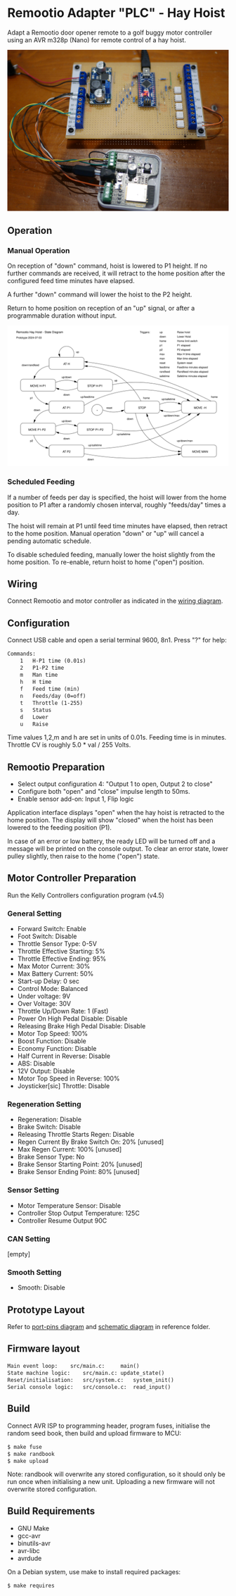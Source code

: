# Remootio Adapter "PLC" - Hay Hoist

Adapt a Remootio door opener remote to a golf buggy
motor controller using an AVR m328p (Nano)
for remote control of a hay hoist.

![Prototype](reference/remootio_adapter_prototype.jpg "Prototype")


## Operation

### Manual Operation

On reception of "down" command, hoist is lowered to P1 height.
If no further commands are received, it will retract to the home
position after the configured feed time minutes have elapsed.

A further "down" command will lower the hoist to the P2 height.

Return to home position on reception of an "up" signal, or
after a programmable duration without input.

![State Machine](reference/remootio_adapter_state_diagram.svg "State Diagram")

### Scheduled Feeding

If a number of feeds per day is specified, the hoist will lower
from the home position to P1 after a randomly chosen interval,
roughly "feeds/day" times a day.

The hoist will remain at P1 until feed time minutes have elapsed, 
then retract to the home position. Manual operation "down" or
"up" will cancel a pending automatic schedule.

To disable scheduled feeding, manually lower the hoist slightly
from the home position. To re-enable, return hoist to home
("open") position.


## Wiring

Connect Remootio and motor controller as indicated in
the [wiring diagram](reference/remootio_adapter_wiring_diagram.pdf).

## Configuration

Connect USB cable and open a serial terminal
9600, 8n1. Press "?" for help:

	Commands:
		1	H-P1 time (0.01s)
		2	P1-P2 time
		m	Man time
		h	H time
		f	Feed time (min)
		n	Feeds/day (0=off)
		t	Throttle (1-255)
		s	Status
		d	Lower
		u	Raise

Time values 1,2,m and h are set in units of 0.01s.
Feeding time is in minutes. Throttle
CV is roughly 5.0 * val / 255 Volts.


## Remootio Preparation

   - Select output configuration 4: "Output 1 to open, Output 2 to close"
   - Configure both "open" and "close" impulse length to 50ms.
   - Enable sensor add-on: Input 1, Flip logic

Application interface displays "open" when the hay hoist is
retracted to the home position. The display will show "closed"
when the hoist has been lowered to the feeding position (P1).

In case of an error or low battery, the ready LED will be
turned off and a message will be printed on the console output.
To clear an error state, lower pulley slightly,
then raise to the home ("open") state.


## Motor Controller Preparation

Run the Kelly Controllers configuration program (v4.5)

### General Setting

   - Forward Switch: Enable
   - Foot Switch: Disable
   - Throttle Sensor Type: 0-5V
   - Throttle Effective Starting: 5%
   - Throttle Effective Ending: 95%
   - Max Motor Current: 30%
   - Max Battery Current: 50%
   - Start-up Delay: 0 sec
   - Control Mode: Balanced
   - Under voltage: 9V
   - Over Voltage: 30V
   - Throttle Up/Down Rate: 1 (Fast)
   - Power On High Pedal Disable: Disable
   - Releasing Brake High Pedal Disable: Disable
   - Motor Top Speed: 100%
   - Boost Function: Disable
   - Economy Function: Disable
   - Half Current in Reverse: Disable
   - ABS: Disable
   - 12V Output: Disable
   - Motor Top Speed in Reverse: 100%
   - Joysticker[sic] Throttle: Disable

### Regeneration Setting

   - Regeneration: Disable
   - Brake Switch: Disable
   - Releasing Throttle Starts Regen: Disable
   - Regen Current By Brake Switch On: 20% [unused]
   - Max Regen Current: 100% [unused]
   - Brake Sensor Type: No
   - Brake Sensor Starting Point: 20% [unused]
   - Brake Sensor Ending Point: 80% [unused]

### Sensor Setting

   - Motor Temperature Sensor: Disable
   - Controller Stop Output Temperature: 125C
   - Controller Resume Output 90C

### CAN Setting

[empty]

### Smooth Setting

   - Smooth: Disable

## Prototype Layout

Refer to 
[port-pins diagram](reference/remootio_adapter_portpins.pdf)
and
[schematic diagram](reference/remootio_adapter_schematic.pdf)
in reference folder.


## Firmware layout

	Main event loop:	src/main.c: 	main()
	State machine logic:	src/main.c:	update_state()
	Reset/initialisation:	src/system.c:	system_init()
	Serial console logic:	src/console.c:	read_input()


## Build

Connect AVR ISP to programming header, program fuses, initialise
the random seed book, then build and upload firmware to MCU:

	$ make fuse
	$ make randbook
	$ make upload

Note: randbook will overwrite any stored configuration, so it should
only be run once when initialising a new unit. Uploading a new
firmware will not overwrite stored configuration.

## Build Requirements

   - GNU Make
   - gcc-avr
   - binutils-avr
   - avr-libc
   - avrdude

On a Debian system, use make to install required packages:

	$ make requires

